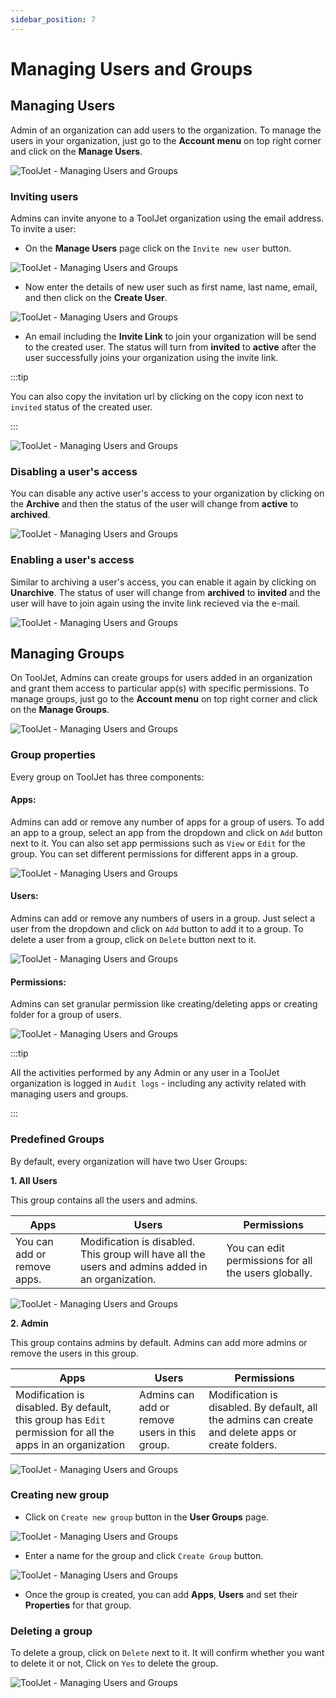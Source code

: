 ```yaml
---
sidebar_position: 7
---
```


# Managing Users and Groups

## Managing Users

Admin of an organization can add users to the organization. To manage the users in your organization, just go to the **Account menu** on top right corner and click on the **Manage Users**.

<div style={{textAlign: 'center'}}>

![ToolJet - Managing Users and Groups](/img/tutorial/manage-users-groups/menu1.png)

</div>

### Inviting users

Admins can invite anyone to a ToolJet organization using the email address. To invite a user:

- On the **Manage Users** page click on the `Invite new user` button.

<div style={{textAlign: 'center'}}>

![ToolJet - Managing Users and Groups](/img/tutorial/manage-users-groups/userspage.png)

</div>

- Now enter the details of new user such as first name, last name, email, and then click on the **Create User**.

<div style={{textAlign: 'center'}}>

![ToolJet - Managing Users and Groups](/img/tutorial/manage-users-groups/addnewuser.png)

</div>

- An email including the **Invite Link** to join your organization will be send to the created user. The status will turn from **invited** to **active** after the user successfully joins your organization using the invite link.

:::tip

You can also copy the invitation url by clicking on the copy icon next to `invited` status of the created user.

:::

<div style={{textAlign: 'center'}}>

![ToolJet - Managing Users and Groups](/img/tutorial/manage-users-groups/status.png)

</div>

### Disabling a user's access

You can disable any active user's access to your organization by clicking on the **Archive** and then the status of the user will change from **active** to **archived**.

<div style={{textAlign: 'center'}}>

![ToolJet - Managing Users and Groups](/img/tutorial/manage-users-groups/archived.png)

</div>

### Enabling a user's access

Similar to archiving a user's access, you can enable it again by clicking on **Unarchive**. The status of user will change from **archived** to **invited** and the user will have to join again using the invite link recieved via the e-mail.

<div style={{textAlign: 'center'}}>

![ToolJet - Managing Users and Groups](/img/tutorial/manage-users-groups/status.png)

</div>

## Managing Groups

On ToolJet, Admins can create groups for users added in an organization and grant them access to particular app(s) with specific permissions. To manage groups, just go to the **Account menu** on top right corner and click on the **Manage Groups**.

<div style={{textAlign: 'center'}}>

![ToolJet - Managing Users and Groups](/img/tutorial/manage-users-groups/menu2.png)

</div>

### Group properties

Every group on ToolJet has three components:

#### Apps: 

Admins can add or remove any number of apps for a group of users. To add an app to a group, select an app from the dropdown and click on `Add` button next to it. You can also set app permissions such as `View` or `Edit` for the group. You can set different permissions for different apps in a group.

<div style={{textAlign: 'center'}}>

![ToolJet - Managing Users and Groups](/img/tutorial/manage-users-groups/apps.png)

</div>

#### Users: 

Admins can add or remove any numbers of users in a group. Just select a user from the dropdown and click on `Add` button to add it to a group. To delete a user from a group, click on `Delete` button next to it.

<div style={{textAlign: 'center'}}>

![ToolJet - Managing Users and Groups](/img/tutorial/manage-users-groups/users.png)

</div>

#### Permissions: 

Admins can set granular permission like creating/deleting apps or creating folder for a group of users.

<div style={{textAlign: 'center'}}>

![ToolJet - Managing Users and Groups](/img/tutorial/manage-users-groups/permissions.png)

</div>

:::tip

All the activities performed by any Admin or any user in a ToolJet organization is logged in `Audit logs` - including any activity related with managing users and groups.

:::

### Predefined Groups

By default, every organization will have two User Groups:

**1. All Users**

This group contains all the users and admins.

| Apps | Users | Permissions |
| ----------- | ----------- | ----------- |
| You can add or remove apps. | Modification is disabled. This group will have all the users and admins added in an organization. | You can edit permissions for all the users globally. |

<div style={{textAlign: 'center'}}>

![ToolJet - Managing Users and Groups](/img/tutorial/manage-users-groups/allusers.png)

</div>

**2. Admin**

This group contains admins by default. Admins can add more admins or remove the users in this group.

| Apps | Users | Permissions |
| ----------- | ----------- | ----------- |
| Modification is disabled. By default, this group has `Edit` permission for all the apps in an organization  | Admins can add or remove users in this group. | Modification is disabled. By default, all the admins can create and delete apps or create folders. |

<div style={{textAlign: 'center'}}>

![ToolJet - Managing Users and Groups](/img/tutorial/manage-users-groups/admin.png)

</div>

### Creating new group

- Click on `Create new group` button in the **User Groups** page.

<div style={{textAlign: 'center'}}>

![ToolJet - Managing Users and Groups](/img/tutorial/manage-users-groups/newgroup1.png)

</div>

- Enter a name for the group and click `Create Group` button.

<div style={{textAlign: 'center'}}>

![ToolJet - Managing Users and Groups](/img/tutorial/manage-users-groups/newgroup2.png)

</div>

- Once the group is created, you can add **Apps**, **Users** and set their **Properties** for that group.

### Deleting a group

To delete a group, click on `Delete` next to it. It will confirm whether you want to delete it or not, Click on `Yes` to delete the group.

<div style={{textAlign: 'center'}}>

![ToolJet - Managing Users and Groups](/img/tutorial/manage-users-groups/deletegroup.png)

</div>
